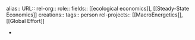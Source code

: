alias::
URL::
rel-org::
role::
fields:: [[ecological economics]], [[Steady-State Economics]]
creations::
tags:: person
rel-projects:: [[MacroEnergetics]], [[Global Effort]]


-
